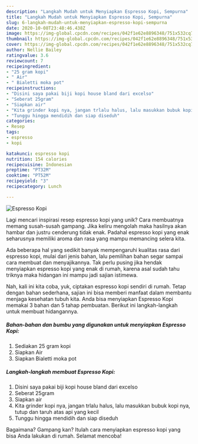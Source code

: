 ```yaml
---
description: "Langkah Mudah untuk Menyiapkan Espresso Kopi, Sempurna"
title: "Langkah Mudah untuk Menyiapkan Espresso Kopi, Sempurna"
slug: 6-langkah-mudah-untuk-menyiapkan-espresso-kopi-sempurna
date: 2020-10-08T23:48:46.438Z
image: https://img-global.cpcdn.com/recipes/042f1e62e8896348/751x532cq70/espresso-kopi-foto-resep-utama.jpg
thumbnail: https://img-global.cpcdn.com/recipes/042f1e62e8896348/751x532cq70/espresso-kopi-foto-resep-utama.jpg
cover: https://img-global.cpcdn.com/recipes/042f1e62e8896348/751x532cq70/espresso-kopi-foto-resep-utama.jpg
author: Nellie Bailey
ratingvalue: 3.6
reviewcount: 7
recipeingredient:
- "25 gram kopi"
- " Air"
- " Bialetti moka pot"
recipeinstructions:
- "Disini saya pakai biji kopi house bland dari excelso"
- "Seberat 25gram"
- "Siapkan air"
- "Kita grinder kopi nya, jangan trlalu halus, lalu masukkan bubuk kopi nya, tutup dan taruh atas api yang kecil"
- "Tunggu hingga mendidih dan siap diseduh"
categories:
- Resep
tags:
- espresso
- kopi

katakunci: espresso kopi 
nutrition: 154 calories
recipecuisine: Indonesian
preptime: "PT32M"
cooktime: "PT52M"
recipeyield: "3"
recipecategory: Lunch

---
```



![Espresso Kopi](https://img-global.cpcdn.com/recipes/042f1e62e8896348/751x532cq70/espresso-kopi-foto-resep-utama.jpg)

Lagi mencari inspirasi resep espresso kopi yang unik? Cara membuatnya memang susah-susah gampang. Jika keliru mengolah maka hasilnya akan hambar dan justru cenderung tidak enak. Padahal espresso kopi yang enak seharusnya memiliki aroma dan rasa yang mampu memancing selera kita.



Ada beberapa hal yang sedikit banyak mempengaruhi kualitas rasa dari espresso kopi, mulai dari jenis bahan, lalu pemilihan bahan segar sampai cara membuat dan menyajikannya. Tak perlu pusing jika hendak menyiapkan espresso kopi yang enak di rumah, karena asal sudah tahu triknya maka hidangan ini mampu jadi sajian istimewa.


Nah, kali ini kita coba, yuk, ciptakan espresso kopi sendiri di rumah. Tetap dengan bahan sederhana, sajian ini bisa memberi manfaat dalam membantu menjaga kesehatan tubuh kita. Anda bisa menyiapkan Espresso Kopi memakai 3 bahan dan 5 tahap pembuatan. Berikut ini langkah-langkah untuk membuat hidangannya.

<!--inarticleads1-->

##### Bahan-bahan dan bumbu yang digunakan untuk menyiapkan Espresso Kopi:

1. Sediakan 25 gram kopi
1. Siapkan  Air
1. Siapkan  Bialetti moka pot




<!--inarticleads2-->

##### Langkah-langkah membuat Espresso Kopi:

1. Disini saya pakai biji kopi house bland dari excelso
1. Seberat 25gram
1. Siapkan air
1. Kita grinder kopi nya, jangan trlalu halus, lalu masukkan bubuk kopi nya, tutup dan taruh atas api yang kecil
1. Tunggu hingga mendidih dan siap diseduh




Bagaimana? Gampang kan? Itulah cara menyiapkan espresso kopi yang bisa Anda lakukan di rumah. Selamat mencoba!
